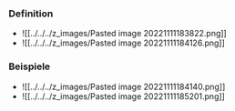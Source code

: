 ### Definition
+ ![[../../../z_images/Pasted image 20221111183822.png]]
+ ![[../../../z_images/Pasted image 20221111184126.png]]

### Beispiele
+ ![[../../../z_images/Pasted image 20221111184140.png]]
+ ![[../../../z_images/Pasted image 20221111185201.png]]